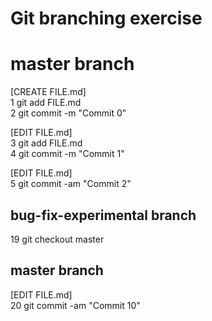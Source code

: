 # Git branching exercise

# master branch

[CREATE FILE.md]<br>
1 git add FILE.md<br>
2 git commit -m "Commit 0"<br>

[EDIT FILE.md]<br>
3 git add FILE.md<br>
4 git commit -m "Commit 1"<br>

[EDIT FILE.md]<br>
5 git commit -am "Commit 2"<br>

## bug-fix-experimental branch

19 git checkout master<br>

## master branch
[EDIT FILE.md]<br>
20 git commit -am "Commit 10"<br>
